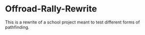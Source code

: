 # Offroad-Rally-Rewrite
This is a rewrite of a school project meant to test different forms of pathfinding.
